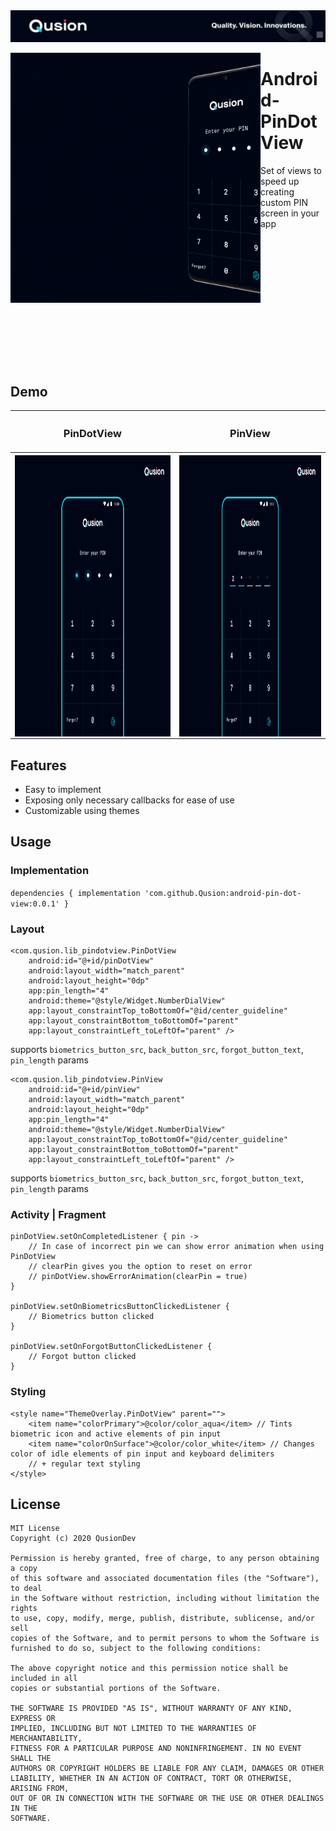 <img src="banner.png" alt="demo" />
<p>
<img align="left" width="400" height="400" src="demo.gif" alt="demo" />
<p><h1 align="left">Android-PinDotView</h1></p>
<p>Set of views to speed up creating custom PIN screen in your app </p>
</p>

</br></br></br></br></br></br></br></br></br></br></br></br>

## Demo
<table cellspacing="0" cellpadding="0" >
    <tr>
        <th width="700px" bgcolor="transparent"><h3>PinDotView</h3></th>
        <th width="700px"><h3>PinView</h3></th>
    </tr>
    <tr>
        <th width="700px"><img src="screen-1.png" alt="screen-1" width="450" height="450" align="center" /></th>
        <th width="700px"><img src="screen-2.png" alt="screen-2" width="450" height="450" align="center" /></th>
    </tr>
</table>


## Features
- Easy to implement
- Exposing only necessary callbacks for ease of use
- Customizable using themes

## Usage
### Implementation
`dependencies {
    implementation 'com.github.Qusion:android-pin-dot-view:0.0.1'
}`

### Layout
```
<com.qusion.lib_pindotview.PinDotView
    android:id="@+id/pinDotView"
    android:layout_width="match_parent"
    android:layout_height="0dp"
    app:pin_length="4"
    android:theme="@style/Widget.NumberDialView"
    app:layout_constraintTop_toBottomOf="@id/center_guideline"
    app:layout_constraintBottom_toBottomOf="parent"
    app:layout_constraintLeft_toLeftOf="parent" />
```
supports `biometrics_button_src`, `back_button_src`, `forgot_button_text`, `pin_length` params
 
```
<com.qusion.lib_pindotview.PinView
    android:id="@+id/pinView"
    android:layout_width="match_parent"
    android:layout_height="0dp"
    app:pin_length="4"
    android:theme="@style/Widget.NumberDialView"
    app:layout_constraintTop_toBottomOf="@id/center_guideline"
    app:layout_constraintBottom_toBottomOf="parent"
    app:layout_constraintLeft_toLeftOf="parent" />
```
supports `biometrics_button_src`, `back_button_src`, `forgot_button_text`, `pin_length` params


### Activity | Fragment
```
pinDotView.setOnCompletedListener { pin ->  
    // In case of incorrect pin we can show error animation when using PinDotView
    // clearPin gives you the option to reset on error
    // pinDotView.showErrorAnimation(clearPin = true)
}

pinDotView.setOnBiometricsButtonClickedListener {
    // Biometrics button clicked
}

pinDotView.setOnForgotButtonClickedListener {
    // Forgot button clicked
}
```


### Styling
```
<style name="ThemeOverlay.PinDotView" parent="">
    <item name="colorPrimary">@color/color_aqua</item> // Tints biometric icon and active elements of pin input
    <item name="colorOnSurface">@color/color_white</item> // Changes color of idle elements of pin input and keyboard delimiters 
    // + regular text styling
</style>
```

## License
```
MIT License
Copyright (c) 2020 QusionDev

Permission is hereby granted, free of charge, to any person obtaining a copy
of this software and associated documentation files (the "Software"), to deal
in the Software without restriction, including without limitation the rights
to use, copy, modify, merge, publish, distribute, sublicense, and/or sell
copies of the Software, and to permit persons to whom the Software is
furnished to do so, subject to the following conditions:

The above copyright notice and this permission notice shall be included in all
copies or substantial portions of the Software.

THE SOFTWARE IS PROVIDED "AS IS", WITHOUT WARRANTY OF ANY KIND, EXPRESS OR
IMPLIED, INCLUDING BUT NOT LIMITED TO THE WARRANTIES OF MERCHANTABILITY,
FITNESS FOR A PARTICULAR PURPOSE AND NONINFRINGEMENT. IN NO EVENT SHALL THE
AUTHORS OR COPYRIGHT HOLDERS BE LIABLE FOR ANY CLAIM, DAMAGES OR OTHER
LIABILITY, WHETHER IN AN ACTION OF CONTRACT, TORT OR OTHERWISE, ARISING FROM,
OUT OF OR IN CONNECTION WITH THE SOFTWARE OR THE USE OR OTHER DEALINGS IN THE
SOFTWARE.
```

        
